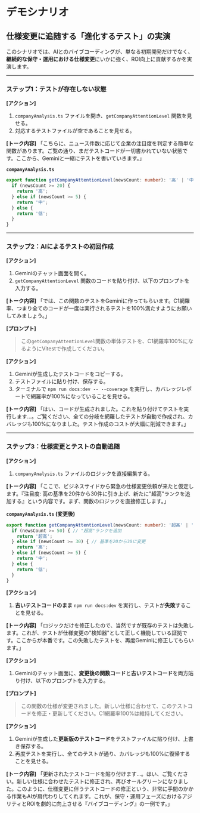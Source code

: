 # デモシナリオ

## 仕様変更に追随する「進化するテスト」の実演

このシナリオでは、AIとのバイブコーディングが、単なる初期開発だけでなく、**継続的な保守・運用における仕様変更**にいかに強く、ROI向上に貢献するかを実演します。

---

### ステップ1：テストが存在しない状態

**[アクション]**
1.  `companyAnalysis.ts` ファイルを開き、`getCompanyAttentionLevel` 関数を見せる。
2.  対応するテストファイルが空であることを見せる。

**[トーク内容]**
「こちらに、ニュース件数に応じて企業の注目度を判定する簡単な関数があります。ご覧の通り、まだテストコードが一切書かれていない状態です。ここから、Geminiと一緒にテストを書いていきます。」

**`companyAnalysis.ts`**
```typescript
export function getCompanyAttentionLevel(newsCount: number): '高' | '中' | '低' {
  if (newsCount >= 20) {
    return '高';
  } else if (newsCount >= 5) {
    return '中';
  } else {
    return '低';
  }
}
```

---

### ステップ2：AIによるテストの初回作成

**[アクション]**
1. Geminiのチャット画面を開く。
2. `getCompanyAttentionLevel` 関数のコードを貼り付け、以下のプロンプトを入力する。

**[トーク内容]**
「では、この関数のテストをGeminiに作ってもらいます。C1網羅率、つまり全てのコードが一度は実行されるテストを100%満たすようにお願いしてみましょう。」

**[プロンプト]**
> この`getCompanyAttentionLevel`関数の単体テストを、C1網羅率100%になるようにVitestで作成してください。

**[アクション]**
1. Geminiが生成したテストコードをコピーする。
2. テストファイルに貼り付け、保存する。
3. ターミナルで `npm run docs:dev -- --coverage` を実行し、カバレッジレポートで網羅率が100%になっていることを見せる。

**[トーク内容]**
「はい、コードが生成されました。これを貼り付けてテストを実行します...。ご覧ください、全ての分岐を網羅したテストが自動で作成され、カバレッジも100%になりました。テスト作成のコストが大幅に削減できます。」

---

### ステップ3：仕様変更とテストの自動追随

**[アクション]**
1. `companyAnalysis.ts` ファイルのロジックを直接編集する。

**[トーク内容]**
「ここで、ビジネスサイドから緊急の仕様変更依頼が来たと仮定します。『注目度: 高の基準を20件から30件に引き上げ、新たに"超高"ランクを追加する』という内容です。まず、関数のロジックを直接修正します。」

**`companyAnalysis.ts` (変更後)**
```typescript
export function getCompanyAttentionLevel(newsCount: number): '超高' | '高' | '中' | '低' {
  if (newsCount >= 50) { // "超高"ランクを追加
    return '超高';
  } else if (newsCount >= 30) { // 基準を20から30に変更
    return '高';
  } else if (newsCount >= 5) {
    return '中';
  } else {
    return '低';
  }
}
```

**[アクション]**
1. **古いテストコードのまま** `npm run docs:dev` を実行し、テストが**失敗**することを見せる。

**[トーク内容]**
「ロジックだけを修正したので、当然ですが既存のテストは失敗します。これが、テストが仕様変更の"検知器"として正しく機能している証拠です。ここからが本番です。この失敗したテストを、再度Geminiに修正してもらいます。」

**[アクション]**
1. Geminiのチャット画面に、**変更後の関数コード**と**古いテストコード**を両方貼り付け、以下のプロンプトを入力する。

**[プロンプト]**
> この関数の仕様が変更されました。新しい仕様に合わせて、このテストコードを修正・更新してください。C1網羅率100%は維持してください。

**[アクション]**
1. Geminiが生成した**更新版のテストコード**をテストファイルに貼り付け、上書き保存する。
2. 再度テストを実行し、全てのテストが通り、カバレッジも100%に復帰することを見せる。

**[トーク内容]**
「更新されたテストコードを貼り付けます...。はい、ご覧ください。新しい仕様に合わせたテストに修正され、再びオールグリーンになりました。このように、仕様変更に伴うテストコードの修正という、非常に手間のかかる作業もAIが肩代わりしてくれます。これが、保守・運用フェーズにおけるアジリティとROIを劇的に向上させる『バイブコーディング』の一例です。」